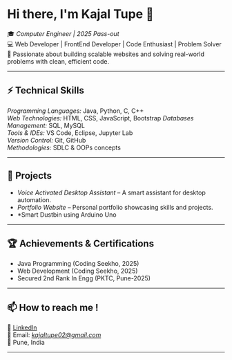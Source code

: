 
# Hi there, I'm Kajal Tupe 👋  

🎓 *Computer Engineer | 2025 Pass-out*  
💻 Web Developer | FrontEnd Developer | Code Enthusiast | Problem Solver  
🚀 Passionate about building scalable websites and solving real-world problems with clean, efficient code.  
 

---

## ⚡ Technical Skills  

*Programming Languages:* Java, Python, C, C++  
*Web Technologies:* HTML, CSS, JavaScript, Bootstrap
*Databases Management:*  SQL, MySQL  
*Tools & IDEs:* VS Code, Eclipse, Jupyter Lab  
*Version Control:* Git, GitHub  
*Methodologies:* SDLC & OOPs concepts  

---

## 📂 Projects  

- *Voice Activated Desktop Assistant* – A smart assistant for desktop automation.  
- *Portfolio Website* – Personal portfolio showcasing skills and projects.  
- *Smart Dustbin using Arduino Uno 

---

## 🏆 Achievements & Certifications  
- Java Programming (Coding Seekho, 2025)
- Web Development (Coding Seekho, 2025) 
- Secured 2nd Rank In Engg (PKTC, Pune-2025)                   

---

## 📫 How to reach me ! 

  
💼 [LinkedIn](https://www.linkedin.com/in/kajal-tupe)  
📧 Email: *kajaltupe02@gmail.com*  
📍 Pune, India  

---

